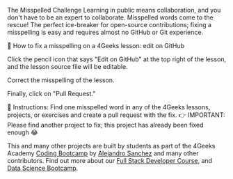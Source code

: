 <!-- hide -->
The Misspelled Challenge
Learning in public means collaboration, and you don't have to be an expert to collaborate. Misspelled words come to the rescue! The perfect ice-breaker for open-source contributions; fixing a misspelling is easy and requires almost no GitHub or Git experience.

🔷 How to fix a misspelling on a 4Geeks lesson:
edit on GitHub

Click the pencil icon that says "Edit on GitHub" at the top right of the lesson, and the lesson source file will be editable.

Correct the misspelling of the lesson.

Finally, click on "Pull Request."

📝 Instructions:
Find one misspelled word in any of the 4Geeks lessons, projects, or exercises and create a pull request with the fix.
👉 IMPORTANT: Please find another project to fix; this project has already been fixed enough 😂

This and many other projects are built by students as part of the 4Geeks Academy [Coding Bootcamp](https://4geeksacademy.com/us/coding-bootcamp) by [Alejandro Sanchez](https://twitter.com/alesanchezr) and many other contributors. Find out more about our [Full Stack Developer Course](https://4geeksacademy.com/us/coding-bootcamps/part-time-full-stack-developer), and [Data Science Bootcamp](https://4geeksacademy.com/us/coding-bootcamps/datascience-machine-learning).
